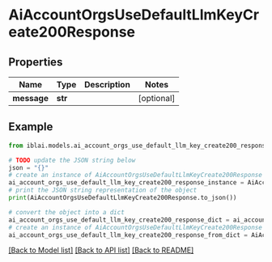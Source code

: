 # AiAccountOrgsUseDefaultLlmKeyCreate200Response


## Properties

Name | Type | Description | Notes
------------ | ------------- | ------------- | -------------
**message** | **str** |  | [optional] 

## Example

```python
from iblai.models.ai_account_orgs_use_default_llm_key_create200_response import AiAccountOrgsUseDefaultLlmKeyCreate200Response

# TODO update the JSON string below
json = "{}"
# create an instance of AiAccountOrgsUseDefaultLlmKeyCreate200Response from a JSON string
ai_account_orgs_use_default_llm_key_create200_response_instance = AiAccountOrgsUseDefaultLlmKeyCreate200Response.from_json(json)
# print the JSON string representation of the object
print(AiAccountOrgsUseDefaultLlmKeyCreate200Response.to_json())

# convert the object into a dict
ai_account_orgs_use_default_llm_key_create200_response_dict = ai_account_orgs_use_default_llm_key_create200_response_instance.to_dict()
# create an instance of AiAccountOrgsUseDefaultLlmKeyCreate200Response from a dict
ai_account_orgs_use_default_llm_key_create200_response_from_dict = AiAccountOrgsUseDefaultLlmKeyCreate200Response.from_dict(ai_account_orgs_use_default_llm_key_create200_response_dict)
```
[[Back to Model list]](../README.md#documentation-for-models) [[Back to API list]](../README.md#documentation-for-api-endpoints) [[Back to README]](../README.md)


